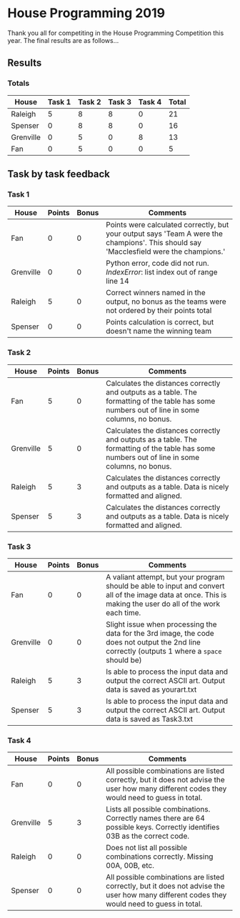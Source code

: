 # House Programming 2019

Thank you all for competiting in the House Programming Competition this year. The final results are as follows...

## Results

### Totals

| House | Task 1 | Task 2 | Task 3 | Task 4 | Total |
| --- | --- | --- | --- | --- | --- |
| Raleigh | 5 | 8 | 8 | 0 | 21 |
| Spenser | 0 | 8 | 8 | 0 | 16 |
| Grenville | 0 | 5 | 0 | 8 | 13 |
| Fan | 0 | 5 | 0 | 0 | 5 |

## Task by task feedback

### Task 1

| House | Points | Bonus | Comments |
| --- | --- | --- | --- |
| Fan | 0 | 0 | Points were calculated correctly, but your output says 'Team A were the champions'. This should say 'Macclesfield were the champions.' |
| Grenville | 0 | 0 | Python error, code did not run. *IndexError*: list index out of range line 14 | 
| Raleigh | 5 | 0 | Correct winners named in the output, no bonus as the teams were not ordered by their points total
| Spenser | 0 | 0 | Points calculation is correct, but doesn't name the winning team |

### Task 2

| House | Points | Bonus | Comments |
| --- | --- | --- | --- |
| Fan | 5 | 0 | Calculates the distances correctly and outputs as a table. The formatting of the table has some numbers out of line in some columns, no bonus. |
| Grenville | 5 | 0 | Calculates the distances correctly and outputs as a table. The formatting of the table has some numbers out of line in some columns, no bonus. |
| Raleigh | 5 | 3 | Calculates the distances correctly and outputs as a table. Data is nicely formatted and aligned. |
| Spenser | 5 | 3 | Calculates the distances correctly and outputs as a table. Data is nicely formatted and aligned. |

### Task 3

| House | Points | Bonus | Comments |
| --- | --- | --- | --- |
| Fan | 0 | 0 | A valiant attempt, but your program should be able to input and convert all of the image data at once. This is making the user do all of the work each time. |
| Grenville | 0 | 0 | Slight issue when processing the data for the 3rd image, the code does not output the 2nd line correctly (outputs 1 where a `space` should be) |
| Raleigh | 5 | 3 | Is able to process the input data and output the correct ASCII art. Output data is saved as yourart.txt |
| Spenser | 5 | 3 | Is able to process the input data and output the correct ASCII art. Output data is saved as Task3.txt |

### Task 4

| House | Points | Bonus | Comments |
| --- | --- | --- | --- |
| Fan | 0 | 0 | All possible combinations are listed correctly, but it does not advise the user how many different codes they would need to guess in total. |
| Grenville | 5 | 3 | Lists all possible combinations. Correctly names there are 64 possible keys. Correctly identifies 03B as the correct code. |
| Raleigh | 0 | 0 | Does not list all possible combinations correctly. Missing 00A, 00B, etc. |
| Spenser | 0 | 0 | All possible combinations are listed correctly, but it does not advise the user how many different codes they would need to guess in total. |
